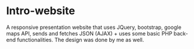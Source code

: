 # Intro-website
A responsive presentation website that uses JQuery, bootstrap, google maps API, sends and fetches JSON (AJAX) + uses some basic PHP back-end functionalities. The design was done by me as well.
